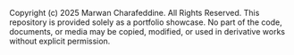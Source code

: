 Copyright (c) 2025 Marwan Charafeddine. 
All Rights Reserved. 
This repository is provided solely as a portfolio showcase. 
No part of the code, documents, or media may be copied, modified, or used in derivative works 
without explicit permission.
